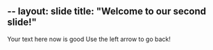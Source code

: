 --
layout: slide
title: "Welcome to our second slide!"
---
Your text here now is good
Use the left arrow to go back!
